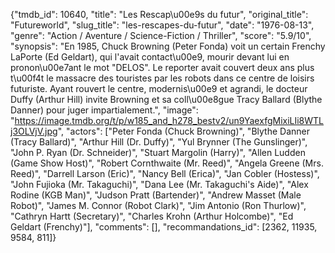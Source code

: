 {"tmdb_id": 10640, "title": "Les Rescap\u00e9s du futur", "original_title": "Futureworld", "slug_title": "les-rescapes-du-futur", "date": "1976-08-13", "genre": "Action / Aventure / Science-Fiction / Thriller", "score": "5.9/10", "synopsis": "En 1985, Chuck Browning (Peter Fonda) voit un certain Frenchy LaPorte (Ed Geldart), qui l'avait contact\u00e9, mourir devant lui en pronon\u00e7ant le mot \"DELOS\". Le reporter avait couvert deux ans plus t\u00f4t le massacre des touristes par les robots dans ce centre de loisirs futuriste. Ayant rouvert le centre, modernis\u00e9 et agrandi, le docteur Duffy (Arthur Hill) invite Browning et sa coll\u00e8gue Tracy Ballard (Blythe Danner) pour juger impartialement.", "image": "https://image.tmdb.org/t/p/w185_and_h278_bestv2/un9YaexfgMixiLIi8WTLj3OLVjV.jpg", "actors": ["Peter Fonda (Chuck Browning)", "Blythe Danner (Tracy Ballard)", "Arthur Hill (Dr. Duffy)", "Yul Brynner (The Gunslinger)", "John P. Ryan (Dr. Schneider)", "Stuart Margolin (Harry)", "Allen Ludden (Game Show Host)", "Robert Cornthwaite (Mr. Reed)", "Angela Greene (Mrs. Reed)", "Darrell Larson (Eric)", "Nancy Bell (Erica)", "Jan Cobler (Hostess)", "John Fujioka (Mr. Takaguchi)", "Dana Lee (Mr. Takaguchi's Aide)", "Alex Rodine (KGB Man)", "Judson Pratt (Bartender)", "Andrew Masset (Male Robot)", "James M. Connor (Robot Clark)", "Jim Antonio (Ron Thurlow)", "Cathryn Hartt (Secretary)", "Charles Krohn (Arthur Holcombe)", "Ed Geldart (Frenchy)"], "comments": [], "recommandations_id": [2362, 11935, 9584, 811]}
